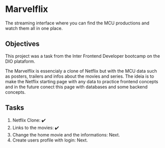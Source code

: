 # Marvelflix
The streaming interface where you can find the MCU productions and watch them all in one place.


## Objectives
This project was a task from the Inter Frontend Developer bootcamp on the DIO plataform.

The Marvelflix is essencialy a clone of Netflix but with the MCU data such as posters, trailers and infos about the movies and series.
The ideia is to make the Netflix starting page with any data to practice frontend concepts and in the future conect this page with databases and some backend concepts.

## Tasks
<ol>
<li> Netflix Clone: ✔️
<li> Links to the movies: ✔️
<li> Change the home movie and the informations: Next.
<li> Create users profile with login: Next.
<ol

